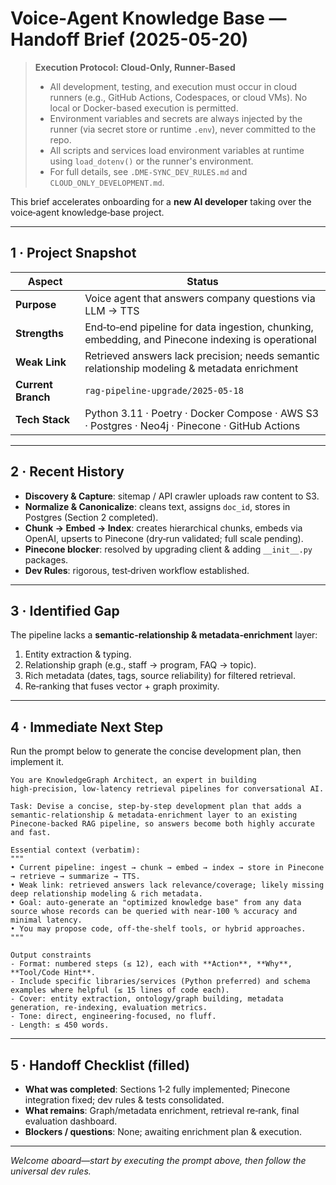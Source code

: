 # Voice‑Agent Knowledge Base — Handoff Brief (2025-05-20)

> **Execution Protocol: Cloud-Only, Runner-Based**
>
> - All development, testing, and execution must occur in cloud runners (e.g., GitHub Actions, Codespaces, or cloud VMs). No local or Docker-based execution is permitted.
> - Environment variables and secrets are always injected by the runner (via secret store or runtime `.env`), never committed to the repo.
> - All scripts and services load environment variables at runtime using `load_dotenv()` or the runner's environment.
> - For full details, see `.DME-SYNC_DEV_RULES.md` and `CLOUD_ONLY_DEVELOPMENT.md`.

This brief accelerates onboarding for a **new AI developer** taking over the voice‑agent knowledge‑base project.

---

## 1 · Project Snapshot

| Aspect | Status |
|--------|--------|
| **Purpose** | Voice agent that answers company questions via LLM → TTS |
| **Strengths** | End‑to‑end pipeline for data ingestion, chunking, embedding, and Pinecone indexing is operational |
| **Weak Link** | Retrieved answers lack precision; needs semantic relationship modeling & metadata enrichment |
| **Current Branch** | `rag-pipeline-upgrade/2025-05-18` |
| **Tech Stack** | Python 3.11 · Poetry · Docker Compose · AWS S3 · Postgres · Neo4j · Pinecone · GitHub Actions |

---

## 2 · Recent History

- **Discovery & Capture**: sitemap / API crawler uploads raw content to S3.  
- **Normalize & Canonicalize**: cleans text, assigns `doc_id`, stores in Postgres (Section 2 completed).  
- **Chunk → Embed → Index**: creates hierarchical chunks, embeds via OpenAI, upserts to Pinecone (dry‑run validated; full scale pending).  
- **Pinecone blocker**: resolved by upgrading client & adding `__init__.py` packages.  
- **Dev Rules**: rigorous, test‑driven workflow established.

---

## 3 · Identified Gap

The pipeline lacks a **semantic‑relationship & metadata‑enrichment** layer:

1. Entity extraction & typing.  
2. Relationship graph (e.g., staff → program, FAQ → topic).  
3. Rich metadata (dates, tags, source reliability) for filtered retrieval.  
4. Re‑ranking that fuses vector + graph proximity.

---

## 4 · Immediate Next Step

Run the prompt below to generate the concise development plan, then implement it.

```
You are KnowledgeGraph Architect, an expert in building high‑precision, low‑latency retrieval pipelines for conversational AI.

Task: Devise a concise, step‑by‑step development plan that adds a semantic‑relationship & metadata‑enrichment layer to an existing Pinecone‑backed RAG pipeline, so answers become both highly accurate and fast.

Essential context (verbatim):
"""
• Current pipeline: ingest → chunk → embed → index → store in Pinecone → retrieve → summarize → TTS.  
• Weak link: retrieved answers lack relevance/coverage; likely missing deep relationship modeling & rich metadata.  
• Goal: auto‑generate an "optimized knowledge base" from any data source whose records can be queried with near‑100 % accuracy and minimal latency.  
• You may propose code, off‑the‑shelf tools, or hybrid approaches.
"""

Output constraints
- Format: numbered steps (≤ 12), each with **Action**, **Why**, **Tool/Code Hint**.
- Include specific libraries/services (Python preferred) and schema examples where helpful (≤ 15 lines of code each).
- Cover: entity extraction, ontology/graph building, metadata generation, re‑indexing, evaluation metrics.
- Tone: direct, engineering‑focused, no fluff.
- Length: ≤ 450 words.

```

---

## 5 · Handoff Checklist (filled)

- **What was completed**: Sections 1‑2 fully implemented; Pinecone integration fixed; dev rules & tests consolidated.  
- **What remains**: Graph/metadata enrichment, retrieval re‑rank, final evaluation dashboard.  
- **Blockers / questions**: None; awaiting enrichment plan & execution.

---

*Welcome aboard—start by executing the prompt above, then follow the universal dev rules.*
